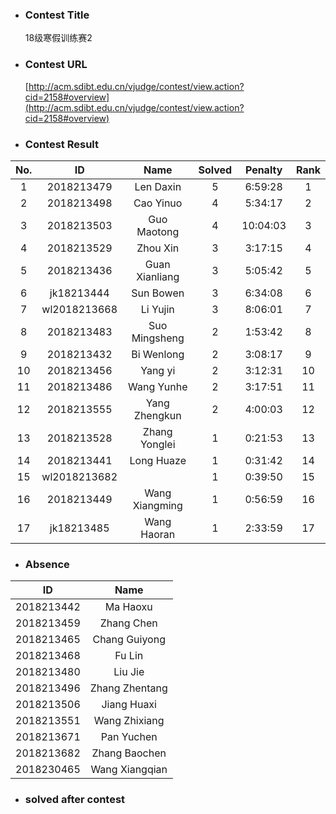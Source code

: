 * ### Contest Title
    18级寒假训练赛2
* ### Contest URL
    [http://acm.sdibt.edu.cn/vjudge/contest/view.action?cid=2158#overview](http://acm.sdibt.edu.cn/vjudge/contest/view.action?cid=2158#overview)
* ### Contest Result
| No.| ID| Name| Solved| Penalty| Rank | 
 | :-: | :-: | :-: | :-: | :-: | :-: |
| 1 | 2018213479 | Len Daxin | 5 | 6:59:28 | 1 |
| 2 | 2018213498 | Cao Yinuo | 4 | 5:34:17 | 2 |
| 3 | 2018213503 | Guo Maotong | 4 | 10:04:03 | 3 |
| 4 | 2018213529 | Zhou Xin | 3 | 3:17:15 | 4 |
| 5 | 2018213436 | Guan Xianliang | 3 | 5:05:42 | 5 |
| 6 | jk18213444 | Sun Bowen | 3 | 6:34:08 | 6 |
| 7 | wl2018213668 | Li Yujin | 3 | 8:06:01 | 7 |
| 8 | 2018213483 | Suo Mingsheng | 2 | 1:53:42 | 8 |
| 9 | 2018213432 | Bi Wenlong | 2 | 3:08:17 | 9 |
| 10 | 2018213456 | Yang yi | 2 | 3:12:31 | 10 |
| 11 | 2018213486 | Wang Yunhe | 2 | 3:17:51 | 11 |
| 12 | 2018213555 | Yang Zhengkun | 2 | 4:00:03 | 12 |
| 13 | 2018213528 | Zhang Yonglei | 1 | 0:21:53 | 13 |
| 14 | 2018213441 | Long Huaze | 1 | 0:31:42 | 14 |
| 15 | wl2018213682 |  | 1 | 0:39:50 | 15 |
| 16 | 2018213449 | Wang Xiangming | 1 | 0:56:59 | 16 |
| 17 | jk18213485 | Wang Haoran | 1 | 2:33:59 | 17 |
* ### Absence

| ID | Name |
| :-: | :-: |
| 2018213442 | Ma Haoxu |
| 2018213459 | Zhang Chen |
| 2018213465 | Chang Guiyong |
| 2018213468 | Fu Lin |
| 2018213480 | Liu Jie |
| 2018213496 | Zhang Zhentang |
| 2018213506 | Jiang Huaxi |
| 2018213551 | Wang Zhixiang |
| 2018213671 | Pan Yuchen |
| 2018213682 | Zhang Baochen |
| 2018230465 | Wang Xiangqian |


* ### solved after contest

